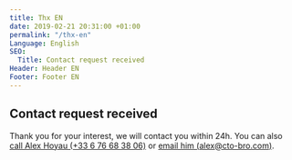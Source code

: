 ```yaml
---
title: Thx EN
date: 2019-02-21 20:31:00 +01:00
permalink: "/thx-en"
Language: English
SEO:
  Title: Contact request received
Header: Header EN
Footer: Footer EN
---
```


## Contact request received

Thank you for your interest, we will contact you within 24h. You can also [call Alex Hoyau (+33 6 76 68 38 06)](tel:+33676683806) or [email him (alex@cto-bro.com)](mailto:alex@cto-bro.com).

